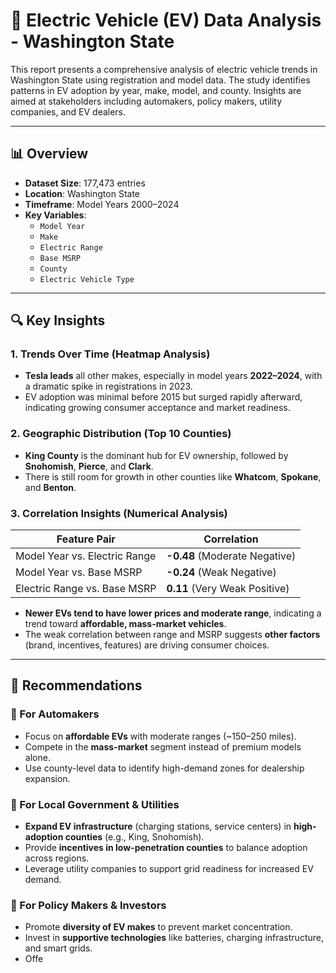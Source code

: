 # 🚗 Electric Vehicle (EV) Data Analysis - Washington State

This report presents a comprehensive analysis of electric vehicle trends in Washington State using registration and model data. The study identifies patterns in EV adoption by year, make, model, and county. Insights are aimed at stakeholders including automakers, policy makers, utility companies, and EV dealers.

---

## 📊 Overview

- **Dataset Size**: 177,473 entries
- **Location**: Washington State
- **Timeframe**: Model Years 2000–2024
- **Key Variables**:
  - `Model Year`
  - `Make`
  - `Electric Range`
  - `Base MSRP`
  - `County`
  - `Electric Vehicle Type`

---

## 🔍 Key Insights

### 1. **Trends Over Time (Heatmap Analysis)**
- **Tesla leads** all other makes, especially in model years **2022–2024**, with a dramatic spike in registrations in 2023.
- EV adoption was minimal before 2015 but surged rapidly afterward, indicating growing consumer acceptance and market readiness.

### 2. **Geographic Distribution (Top 10 Counties)**
- **King County** is the dominant hub for EV ownership, followed by **Snohomish**, **Pierce**, and **Clark**.
- There is still room for growth in other counties like **Whatcom**, **Spokane**, and **Benton**.

### 3. **Correlation Insights (Numerical Analysis)**
| Feature Pair              | Correlation |
|--------------------------|-------------|
| Model Year vs. Electric Range | **-0.48** (Moderate Negative) |
| Model Year vs. Base MSRP      | **-0.24** (Weak Negative) |
| Electric Range vs. Base MSRP  | **0.11** (Very Weak Positive) |

- **Newer EVs tend to have lower prices and moderate range**, indicating a trend toward **affordable, mass-market vehicles**.
- The weak correlation between range and MSRP suggests **other factors** (brand, incentives, features) are driving consumer choices.

---

## 📌 Recommendations

### 🔹 For Automakers
- Focus on **affordable EVs** with moderate ranges (~150–250 miles).
- Compete in the **mass-market** segment instead of premium models alone.
- Use county-level data to identify high-demand zones for dealership expansion.

### 🔹 For Local Government & Utilities
- **Expand EV infrastructure** (charging stations, service centers) in **high-adoption counties** (e.g., King, Snohomish).
- Provide **incentives in low-penetration counties** to balance adoption across regions.
- Leverage utility companies to support grid readiness for increased EV demand.

### 🔹 For Policy Makers & Investors
- Promote **diversity of EV makes** to prevent market concentration.
- Invest in **supportive technologies** like batteries, charging infrastructure, and smart grids.
- Offe
